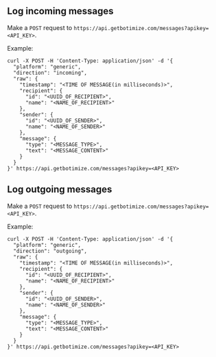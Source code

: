 ## Log incoming messages

Make a `POST` request to `https://api.getbotimize.com/messages?apikey=<API_KEY>`.

Example:

```shell
curl -X POST -H 'Content-Type: application/json' -d '{
  "platform": "generic",
  "direction": "incoming",
  "raw": {
    "timestamp": "<TIME OF MESSAGE(in milliseconds)>",
    "recipient": {
      "id": "<UUID_OF_RECIPIENT>",
      "name": "<NAME_OF_RECIPIENT>"
    },
    "sender": {
      "id": "<UUID_OF_SENDER>",
      "name": "<NAME_OF_SENDER>"
    },
    "message": {
      "type": "<MESSAGE_TYPE>",
      "text": "<MESSAGE_CONTENT>"
    }
  }
}' https://api.getbotimize.com/messages?apikey=<API_KEY>
```

## Log outgoing messages

Make a `POST` request to `https://api.getbotimize.com/messages?apikey=<API_KEY>`.

Example:

```shell
curl -X POST -H 'Content-Type: application/json' -d '{
  "platform": "generic",
  "direction": "outgoing",
  "raw": {
    "timestamp": "<TIME OF MESSAGE(in milliseconds)>",
    "recipient": {
      "id": "<UUID_OF_RECIPIENT>",
      "name": "<NAME_OF_RECIPIENT>"
    },
    "sender": {
      "id": "<UUID_OF_SENDER>",
      "name": "<NAME_OF_SENDER>"
    },
    "message": {
      "type": "<MESSAGE_TYPE>",
      "text": "<MESSAGE_CONTENT>"
    }
  }
}' https://api.getbotimize.com/messages?apikey=<API_KEY>
```
